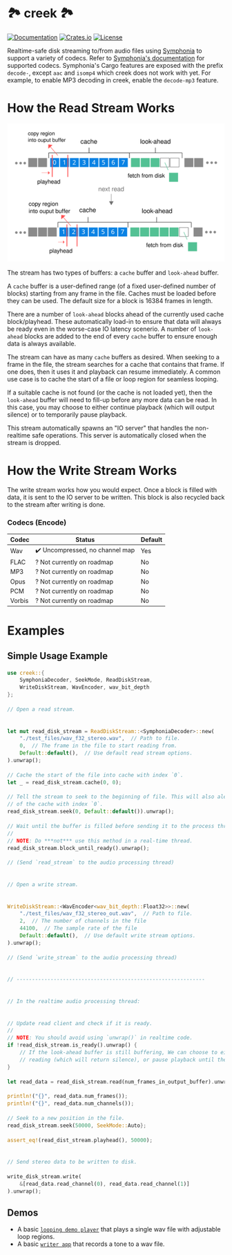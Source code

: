 # 🏞️ creek 🏞️
[![Documentation](https://docs.rs/creek/badge.svg)](https://docs.rs/creek)
[![Crates.io](https://img.shields.io/crates/v/creek.svg)](https://crates.io/crates/creek)
[![License](https://img.shields.io/crates/l/creek.svg)](https://github.com/RustyDAW/creek/blob/main/COPYRIGHT)

Realtime-safe disk streaming to/from audio files using [Symphonia](https://github.com/pdeljanov/Symphonia) to support a variety of codecs. Refer to [Symphonia's documentation](https://docs.rs/symphonia/latest/symphonia/#support) for supported codecs. Symphonia's Cargo features are exposed with the prefix `decode-`, except `aac` and `isomp4` which creek does not work with yet. For example, to enable MP3 decoding in creek, enable the `decode-mp3` feature.

# How the Read Stream Works

<div><img src="how_it_works.svg", alt="how it works"></div>

The stream has two types of buffers: a `cache` buffer and `look-ahead` buffer.

A `cache` buffer is a user-defined range (of a fixed user-defined number of blocks) starting from any frame in the file. Caches must be loaded before they can be used. The default size for a block is 16384 frames in length.

There are a number of `look-ahead` blocks ahead of the currently used cache block/playhead. These automatically load-in to ensure that data will always be ready even in the worse-case IO latency scenerio. A number of `look-ahead` blocks are added to the end of every `cache` buffer to ensure enough data is always available.

The stream can have as many `cache` buffers as desired. When seeking to a frame in the file, the stream searches for a cache that contains that frame. If one does, then it uses it and playback can resume immediately. A common use case is to cache the start of a file or loop region for seamless looping.

If a suitable cache is not found (or the cache is not loaded yet), then the `look-ahead` buffer will need to fill-up before any more data can be read. In this case, you may choose to either continue playback (which will output silence) or to temporarily pause playback.

This stream automatically spawns an "IO server" that handles the non-realtime safe operations. This server is automatically closed when the stream is dropped.

# How the Write Stream Works

The write stream works how you would expect. Once a block is filled with data, it is sent to the IO server to be written. This block is also recycled back to the stream after writing is done.

### Codecs (Encode)
| Codec                        | Status                                          | Default |
|------------------------------|-------------------------------------------------|---------|
| Wav                          | :heavy_check_mark: Uncompressed, no channel map | Yes     |
| FLAC                         | ? Not currently on roadmap                      | No      |
| MP3                          | ? Not currently on roadmap                      | No      |
| Opus                         | ? Not currently on roadmap                      | No      |
| PCM                          | ? Not currently on roadmap                      | No      |
| Vorbis                       | ? Not currently on roadmap                      | No      |

# Examples

## Simple Usage Example
```rust
use creek::{
    SymphoniaDecoder, SeekMode, ReadDiskStream,
    WriteDiskStream, WavEncoder, wav_bit_depth
};

// Open a read stream.


let mut read_disk_stream = ReadDiskStream::<SymphoniaDecoder>::new(
    "./test_files/wav_f32_stereo.wav",  // Path to file.
    0,  // The frame in the file to start reading from.
    Default::default(),  // Use default read stream options.
).unwrap();

// Cache the start of the file into cache with index `0`.
let _ = read_disk_stream.cache(0, 0);

// Tell the stream to seek to the beginning of file. This will also alert the stream to the existence
// of the cache with index `0`.
read_disk_stream.seek(0, Default::default()).unwrap();

// Wait until the buffer is filled before sending it to the process thread.
//
// NOTE: Do ***not*** use this method in a real-time thread.
read_disk_stream.block_until_ready().unwrap();

// (Send `read_stream` to the audio processing thread)


// Open a write stream.


WriteDiskStream::<WavEncoder<wav_bit_depth::Float32>>::new(
    "./test_files/wav_f32_stereo_out.wav",  // Path to file.
    2,  // The number of channels in the file
    44100,  // The sample rate of the file
    Default::default(),  // Use default write stream options.
).unwrap();

// (Send `write_stream` to the audio processing thread)


// -------------------------------------------------------------


// In the realtime audio processing thread:


// Update read client and check if it is ready.
//
// NOTE: You should avoid using `unwrap()` in realtime code.
if !read_disk_stream.is_ready().unwrap() {
    // If the look-ahead buffer is still buffering, We can choose to either continue
    // reading (which will return silence), or pause playback until the buffer is filled.
}

let read_data = read_disk_stream.read(num_frames_in_output_buffer).unwrap();

println!("{}", read_data.num_frames());
println!("{}", read_data.num_channels());

// Seek to a new position in the file.
read_disk_stream.seek(50000, SeekMode::Auto};

assert_eq!(read_dist_stream.playhead(), 50000);


// Send stereo data to be written to disk.

write_disk_stream.write(
    &[read_data.read_channel(0), read_data.read_channel(1)]
).unwrap();
```

## Demos
- A basic [`looping demo player`] that plays a single wav file with adjustable loop regions.
- A basic [`writer app`] that records a tone to a wav file.

[`Symphonia`]: https://github.com/pdeljanov/Symphonia
[`looping demo player`]: https://github.com/MeadowlarkDAW/creek/tree/main/demos/demo_player
[`writer app`]: https://github.com/MeadowlarkDAW/creek/tree/main/demos/demo_writer
